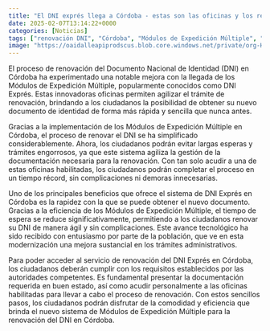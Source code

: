 ```yaml
---
title: "El DNI exprés llega a Córdoba - estas son las oficinas y los requisitos para renovarlo sin esperas"
date: 2025-02-07T13:14:22+0000
categories: [Noticias]
tags: ["renovación DNI", "Córdoba", "Módulos de Expedición Múltiple", "DNI Exprés", "trámite de renovación", "oficinas habilitadas", "proceso de renovación."]
image: "https://oaidalleapiprodscus.blob.core.windows.net/private/org-HKmKxpuNw3Y88lm4EBrIPq0n/user-ZwiCXOggLL8ZNNKE2g7rXFmV/img-UNYnRvDheB15dNLhoHYFpSiZ.png?st=2025-02-07T12%3A14%3A21Z&se=2025-02-07T14%3A14%3A21Z&sp=r&sv=2024-08-04&sr=b&rscd=inline&rsct=image/png&skoid=d505667d-d6c1-4a0a-bac7-5c84a87759f8&sktid=a48cca56-e6da-484e-a814-9c849652bcb3&skt=2025-02-07T00%3A53%3A52Z&ske=2025-02-08T00%3A53%3A52Z&sks=b&skv=2024-08-04&sig=Wi95/Gktfad56BmcmdDqWv2cB7Q8gKRoru5Fvdzq0%2BA%3D"
---
```


El proceso de renovación del Documento Nacional de Identidad (DNI) en Córdoba ha experimentado una notable mejora con la llegada de los Módulos de Expedición Múltiple, popularmente conocidos como DNI Exprés. Estas innovadoras oficinas permiten agilizar el trámite de renovación, brindando a los ciudadanos la posibilidad de obtener su nuevo documento de identidad de forma más rápida y sencilla que nunca antes.

Gracias a la implementación de los Módulos de Expedición Múltiple en Córdoba, el proceso de renovar el DNI se ha simplificado considerablemente. Ahora, los ciudadanos podrán evitar largas esperas y trámites engorrosos, ya que este sistema agiliza la gestión de la documentación necesaria para la renovación. Con tan solo acudir a una de estas oficinas habilitadas, los ciudadanos podrán completar el proceso en un tiempo récord, sin complicaciones ni demoras innecesarias.

Uno de los principales beneficios que ofrece el sistema de DNI Exprés en Córdoba es la rapidez con la que se puede obtener el nuevo documento. Gracias a la eficiencia de los Módulos de Expedición Múltiple, el tiempo de espera se reduce significativamente, permitiendo a los ciudadanos renovar su DNI de manera ágil y sin complicaciones. Este avance tecnológico ha sido recibido con entusiasmo por parte de la población, que ve en esta modernización una mejora sustancial en los trámites administrativos.

Para poder acceder al servicio de renovación del DNI Exprés en Córdoba, los ciudadanos deberán cumplir con los requisitos establecidos por las autoridades competentes. Es fundamental presentar la documentación requerida en buen estado, así como acudir personalmente a las oficinas habilitadas para llevar a cabo el proceso de renovación. Con estos sencillos pasos, los ciudadanos podrán disfrutar de la comodidad y eficiencia que brinda el nuevo sistema de Módulos de Expedición Múltiple para la renovación del DNI en Córdoba.
    